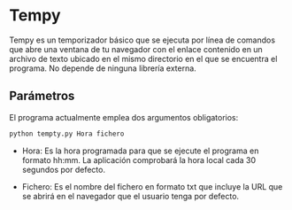 # Tempy

Tempy es un temporizador básico que se ejecuta por línea de comandos que abre una ventana de tu navegador con el enlace contenido en un archivo de texto ubicado en el mismo directorio en el que se encuentra el programa. No depende de ninguna librería externa.

## Parámetros

El programa actualmente emplea dos argumentos obligatorios:

```sh
python tempty.py Hora fichero
```

- Hora: Es la hora programada para que se ejecute el programa en formato hh:mm. La aplicación comprobará la hora local cada 30 segundos por defecto.

- Fichero: Es el nombre del fichero en formato txt que incluye la URL que se abrirá en el navegador que el usuario tenga por defecto.

